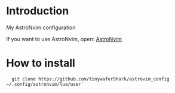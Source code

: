 # Introduction
My AstroNvim configuration

If you want to use AstroNvim, open: [AstroNvim](https://github.com/AstroNvim/AstroNvim)

# How to install 
```
  git clone https://github.com/tinywaferShark/astrovim_config ~/.config/astronvim/lua/user`
```
  